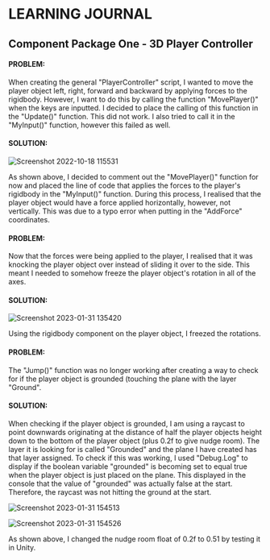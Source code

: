 # LEARNING JOURNAL

## Component Package One - 3D Player Controller


#### PROBLEM:
When creating the general "PlayerController" script, I wanted to move the player object left, right, forward and backward by applying forces to the rigidbody. However, I want to do this by calling the function "MovePlayer()" when the keys are inputted. I decided to place the calling of this function in the "Update()" function. This did not work. I also tried to call it in the "MyInput()" function, however this failed as well.

#### SOLUTION:

![Screenshot 2022-10-18 115531](https://user-images.githubusercontent.com/114989045/215777158-be9a8f9b-ddfd-4aa7-8978-33034f913995.png)

As shown above, I decided to comment out the "MovePlayer()" function for now and placed the line of code that applies the forces to the player's rigidbody in the "MyInput()" function. During this process, I realised that the player object would have a force applied horizontally, however, not vertically. This was due to a typo error when putting in the "AddForce" coordinates.

#### PROBLEM:
Now that the forces were being applied to the player, I realised that it was knocking the player object over instead of sliding it over to the side. This meant I needed to somehow freeze the player object's rotation in all of the axes.

#### SOLUTION:

![Screenshot 2023-01-31 135420](https://user-images.githubusercontent.com/114989045/215779295-192c348c-3768-4531-adbe-bdb68646f84f.png)

Using the rigidbody component on the player object, I freezed the rotations.


#### PROBLEM:
The "Jump()" function was no longer working after creating a way to check for if the player object is grounded (touching the plane with the layer "Ground".

#### SOLUTION:
When checking if the player object is grounded, I am using a raycast to point downwards originating at the distance of half the player objects height down to the bottom of the player object (plus 0.2f to give nudge room). The layer it is looking for is called "Grounded" and the plane I have created has that layer assigned. 
To check if this was working, I used "Debug.Log" to display if the boolean variable "grounded" is becoming set to equal true when the player object is just placed on the plane. This displayed in the console that the value of "grounded" was actually false at the start. Therefore, the raycast was not hitting the ground at the start.

![Screenshot 2023-01-31 154513](https://user-images.githubusercontent.com/114989045/215807971-141fa5a1-5f3c-4f23-8257-3a9f8cacc6a5.png)

![Screenshot 2023-01-31 154526](https://user-images.githubusercontent.com/114989045/215808052-b4f4c77d-3433-4003-986e-2a70ed051195.png)

As shown above, I changed the nudge room float of 0.2f to 0.51 by testing it in Unity.
